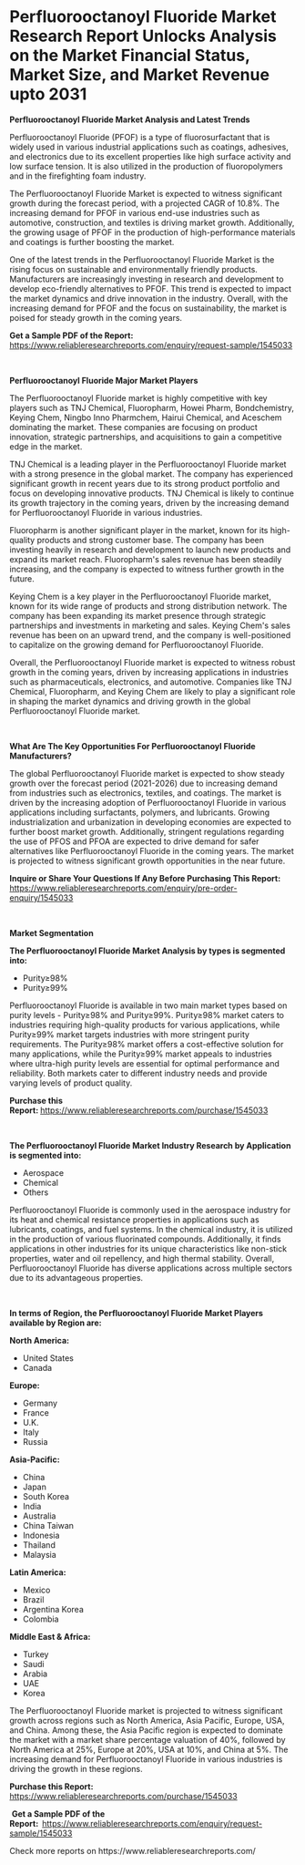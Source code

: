 <p><h1>Perfluorooctanoyl Fluoride Market Research Report Unlocks Analysis on the Market Financial Status, Market Size, and Market Revenue upto 2031</h1></p><p><strong>Perfluorooctanoyl Fluoride Market Analysis and Latest Trends</strong></p>
<p><p>Perfluorooctanoyl Fluoride (PFOF) is a type of fluorosurfactant that is widely used in various industrial applications such as coatings, adhesives, and electronics due to its excellent properties like high surface activity and low surface tension. It is also utilized in the production of fluoropolymers and in the firefighting foam industry.</p><p>The Perfluorooctanoyl Fluoride Market is expected to witness significant growth during the forecast period, with a projected CAGR of 10.8%. The increasing demand for PFOF in various end-use industries such as automotive, construction, and textiles is driving market growth. Additionally, the growing usage of PFOF in the production of high-performance materials and coatings is further boosting the market.</p><p>One of the latest trends in the Perfluorooctanoyl Fluoride Market is the rising focus on sustainable and environmentally friendly products. Manufacturers are increasingly investing in research and development to develop eco-friendly alternatives to PFOF. This trend is expected to impact the market dynamics and drive innovation in the industry. Overall, with the increasing demand for PFOF and the focus on sustainability, the market is poised for steady growth in the coming years.</p></p>
<p><strong>Get a Sample PDF of the Report:&nbsp;</strong> <a href="https://www.reliableresearchreports.com/enquiry/request-sample/1545033">https://www.reliableresearchreports.com/enquiry/request-sample/1545033</a></p>
<p>&nbsp;</p>
<p><strong>Perfluorooctanoyl Fluoride Major Market Players</strong></p>
<p><p>The Perfluorooctanoyl Fluoride market is highly competitive with key players such as TNJ Chemical, Fluoropharm, Howei Pharm, Bondchemistry, Keying Chem, Ningbo Inno Pharmchem, Hairui Chemical, and Aceschem dominating the market. These companies are focusing on product innovation, strategic partnerships, and acquisitions to gain a competitive edge in the market.</p><p>TNJ Chemical is a leading player in the Perfluorooctanoyl Fluoride market with a strong presence in the global market. The company has experienced significant growth in recent years due to its strong product portfolio and focus on developing innovative products. TNJ Chemical is likely to continue its growth trajectory in the coming years, driven by the increasing demand for Perfluorooctanoyl Fluoride in various industries.</p><p>Fluoropharm is another significant player in the market, known for its high-quality products and strong customer base. The company has been investing heavily in research and development to launch new products and expand its market reach. Fluoropharm's sales revenue has been steadily increasing, and the company is expected to witness further growth in the future.</p><p>Keying Chem is a key player in the Perfluorooctanoyl Fluoride market, known for its wide range of products and strong distribution network. The company has been expanding its market presence through strategic partnerships and investments in marketing and sales. Keying Chem's sales revenue has been on an upward trend, and the company is well-positioned to capitalize on the growing demand for Perfluorooctanoyl Fluoride.</p><p>Overall, the Perfluorooctanoyl Fluoride market is expected to witness robust growth in the coming years, driven by increasing applications in industries such as pharmaceuticals, electronics, and automotive. Companies like TNJ Chemical, Fluoropharm, and Keying Chem are likely to play a significant role in shaping the market dynamics and driving growth in the global Perfluorooctanoyl Fluoride market.</p></p>
<p>&nbsp;</p>
<p><strong>What Are The Key Opportunities For Perfluorooctanoyl Fluoride Manufacturers?</strong></p>
<p><p>The global Perfluorooctanoyl Fluoride market is expected to show steady growth over the forecast period (2021-2026) due to increasing demand from industries such as electronics, textiles, and coatings. The market is driven by the increasing adoption of Perfluorooctanoyl Fluoride in various applications including surfactants, polymers, and lubricants. Growing industrialization and urbanization in developing economies are expected to further boost market growth. Additionally, stringent regulations regarding the use of PFOS and PFOA are expected to drive demand for safer alternatives like Perfluorooctanoyl Fluoride in the coming years. The market is projected to witness significant growth opportunities in the near future.</p></p>
<p><strong>Inquire or Share Your Questions If Any Before Purchasing This Report:</strong> <a href="https://www.reliableresearchreports.com/enquiry/pre-order-enquiry/1545033">https://www.reliableresearchreports.com/enquiry/pre-order-enquiry/1545033</a></p>
<p>&nbsp;</p>
<p><strong>Market Segmentation</strong></p>
<p><strong>The Perfluorooctanoyl Fluoride Market Analysis by types is segmented into:</strong></p>
<p><ul><li>Purity≥98%</li><li>Purity≥99%</li></ul></p>
<p><p>Perfluorooctanoyl Fluoride is available in two main market types based on purity levels - Purity≥98% and Purity≥99%. Purity≥98% market caters to industries requiring high-quality products for various applications, while Purity≥99% market targets industries with more stringent purity requirements. The Purity≥98% market offers a cost-effective solution for many applications, while the Purity≥99% market appeals to industries where ultra-high purity levels are essential for optimal performance and reliability. Both markets cater to different industry needs and provide varying levels of product quality.</p></p>
<p><strong>Purchase this Report:&nbsp;</strong><a href="https://www.reliableresearchreports.com/purchase/1545033">https://www.reliableresearchreports.com/purchase/1545033</a></p>
<p>&nbsp;</p>
<p><strong>The Perfluorooctanoyl Fluoride Market Industry Research by Application is segmented into:</strong></p>
<p><ul><li>Aerospace</li><li>Chemical</li><li>Others</li></ul></p>
<p><p>Perfluorooctanoyl Fluoride is commonly used in the aerospace industry for its heat and chemical resistance properties in applications such as lubricants, coatings, and fuel systems. In the chemical industry, it is utilized in the production of various fluorinated compounds. Additionally, it finds applications in other industries for its unique characteristics like non-stick properties, water and oil repellency, and high thermal stability. Overall, Perfluorooctanoyl Fluoride has diverse applications across multiple sectors due to its advantageous properties.</p></p>
<p>&nbsp;</p>
<p><strong>In terms of Region, the Perfluorooctanoyl Fluoride Market Players available by Region are:</strong></p>
<p>
    <p> <strong> North America: </strong>
        <ul>
            <li>United States</li>
            <li>Canada</li>
        </ul>
        </p> 
    <p> <strong> Europe: </strong>
        <ul>
            <li>Germany</li>
            <li>France</li>
            <li>U.K.</li>
            <li>Italy</li>
            <li>Russia</li>
        </ul>
        </p> 
    <p> <strong> Asia-Pacific: </strong>
        <ul>
            <li>China</li>
            <li>Japan</li>
            <li>South Korea</li>
            <li>India</li>
            <li>Australia</li>
            <li>China Taiwan</li>
            <li>Indonesia</li>
            <li>Thailand</li>
            <li>Malaysia</li>
        </ul>
        </p> 
    <p> <strong> Latin America: </strong>
        <ul>
            <li>Mexico</li>
            <li>Brazil</li>
            <li>Argentina Korea</li>
            <li>Colombia</li>
        </ul>
        </p> 
    <p> <strong> Middle East & Africa: </strong>
        <ul>
            <li>Turkey</li>
            <li>Saudi</li>
            <li>Arabia</li>
            <li>UAE</li>
            <li>Korea</li>
        </ul>
    </p>
    </p>
<p><p>The Perfluorooctanoyl Fluoride market is projected to witness significant growth across regions such as North America, Asia Pacific, Europe, USA, and China. Among these, the Asia Pacific region is expected to dominate the market with a market share percentage valuation of 40%, followed by North America at 25%, Europe at 20%, USA at 10%, and China at 5%. The increasing demand for Perfluorooctanoyl Fluoride in various industries is driving the growth in these regions.</p></p>
<p><strong>Purchase this Report: </strong><a href="https://www.reliableresearchreports.com/purchase/1545033">https://www.reliableresearchreports.com/purchase/1545033</a></p>
<p>&nbsp;<strong>Get a Sample PDF of the Report:&nbsp;&nbsp;</strong><a href="https://www.reliableresearchreports.com/enquiry/request-sample/1545033">https://www.reliableresearchreports.com/enquiry/request-sample/1545033</a></p>
<p><strong></strong></p>
<p>Check more reports on https://www.reliableresearchreports.com/</p>